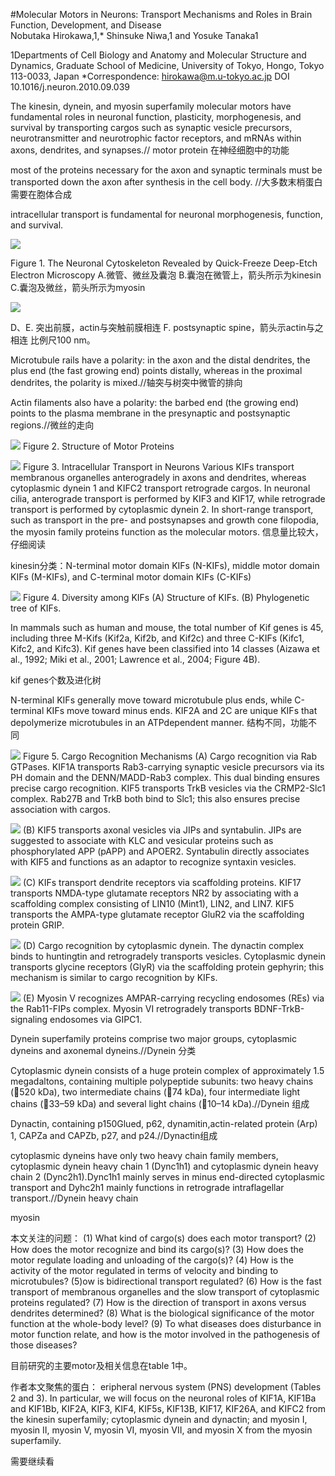 #Molecular Motors in Neurons: Transport Mechanisms and Roles in Brain Function, Development, and Disease  
Nobutaka Hirokawa,1,* Shinsuke Niwa,1 and Yosuke Tanaka1

1Departments of Cell Biology and Anatomy and Molecular Structure and Dynamics, Graduate School of Medicine, University of Tokyo, Hongo, Tokyo 113-0033, Japan *Correspondence: hirokawa@m.u-tokyo.ac.jp DOI 10.1016/j.neuron.2010.09.039

The kinesin, dynein, and myosin superfamily molecular motors have fundamental roles in neuronal function, plasticity, morphogenesis, and survival by transporting cargos such as synaptic vesicle precursors, neurotransmitter and neurotrophic factor receptors, and mRNAs within axons, dendrites, and synapses.// motor protein 在神经细胞中的功能

most of the proteins necessary for the axon and synaptic terminals must be transported down the axon after synthesis in the cell body. //大多数末梢蛋白需要在胞体合成

intracellular transport is fundamental for neuronal morphogenesis, function, and survival.

![](2018-04-26-05-18-05.png)

Figure 1. The Neuronal Cytoskeleton Revealed by Quick-Freeze Deep-Etch Electron Microscopy
A.微管、微丝及囊泡
B.囊泡在微管上，箭头所示为kinesin
C.囊泡及微丝，箭头所示为myosin

![](2018-04-26-05-25-54.png)

D、E. 突出前膜，actin与突触前膜相连
F. postsynaptic spine，箭头示actin与之相连
比例尺100 nm。

Microtubule rails have a polarity: in the axon and the distal dendrites, the plus end (the fast growing end) points distally, whereas in the proximal dendrites, the polarity is mixed.//轴突与树突中微管的排向

Actin filaments also have a polarity: the barbed end (the growing end) points to the plasma membrane in the presynaptic and postsynaptic regions.//微丝的走向

![](2018-04-26-05-38-34.png)
Figure 2. Structure of Motor Proteins

![](2018-04-26-05-40-54.png)
Figure 3. Intracellular Transport in Neurons Various KIFs transport membranous organelles anterogradely in axons and dendrites, whereas cytoplasmic dynein 1 and KIFC2 transport retrograde cargos. In neuronal cilia, anterograde transport is performed by KIF3 and KIF17, while retrograde transport is performed by cytoplasmic dynein 2. In short-range transport, such as transport in the pre- and postsynapses and growth cone filopodia, the myosin family proteins function as the molecular motors.
信息量比较大，仔细阅读


kinesin分类：N-terminal motor domain KIFs (N-KIFs), middle motor domain KIFs (M-KIFs), and C-terminal motor domain KIFs (C-KIFs)

![](2018-04-26-05-46-57.png)
Figure 4. Diversity among KIFs (A) Structure of KIFs. (B) Phylogenetic tree of KIFs.

In mammals such as human and mouse, the total number of Kif genes is 45, including three M-Kifs (Kif2a, Kif2b, and Kif2c) and three C-KIFs (Kifc1, Kifc2, and Kifc3). Kif genes have been classified into 14 classes (Aizawa et al., 1992; Miki et al., 2001; Lawrence et al., 2004; Figure 4B).

kif genes个数及进化树

N-terminal KIFs generally move toward microtubule plus ends, while C-terminal KIFs move toward minus ends. KIF2A and 2C are unique KIFs that depolymerize microtubules in an ATPdependent manner.
结构不同，功能不同

![](2018-04-26-06-01-55.png)
Figure 5. Cargo Recognition Mechanisms
 (A) Cargo recognition via Rab GTPases. KIF1A transports Rab3-carrying synaptic vesicle precursors via its PH domain and the DENN/MADD-Rab3 complex. This dual binding ensures precise cargo recognition. KIF5 transports TrkB vesicles via the CRMP2-Slc1 complex. Rab27B and TrkB both bind to Slc1; this also ensures precise association with cargos. 

 ![](2018-04-26-06-02-23.png)
 (B) KIF5 transports axonal vesicles via JIPs and syntabulin. JIPs are suggested to associate with KLC and vesicular proteins such as phosphorylated APP (pAPP) and APOER2. Syntabulin directly associates with KIF5 and functions as an adaptor to recognize syntaxin vesicles.

![](2018-04-26-06-00-12.png)
(C) KIFs transport dendrite receptors via scaffolding proteins. KIF17 transports NMDA-type glutamate receptors NR2 by associating with a scaffolding complex consisting of LIN10 (Mint1), LIN2, and LIN7. KIF5 transports the AMPA-type glutamate receptor GluR2 via the scaffolding protein GRIP.

![](2018-04-26-06-00-43.png)
(D) Cargo recognition by cytoplasmic dynein. The dynactin complex binds to huntingtin and retrogradely transports vesicles. Cytoplasmic dynein transports glycine receptors (GlyR) via the scaffolding protein gephyrin; this mechanism is similar to cargo recognition by KIFs.

![](2018-04-26-06-01-07.png)
(E) Myosin V recognizes AMPAR-carrying recycling endosomes (REs) via the Rab11-FIPs complex. Myosin VI retrogradely transports BDNF-TrkB-signaling endosomes via GIPC1.


Dynein superfamily proteins comprise two major groups, cytoplasmic dyneins and axonemal dyneins.//Dynein 分类

Cytoplasmic dynein consists of a huge protein complex of approximately 1.5 megadaltons, containing multiple polypeptide subunits: two heavy chains (520 kDa), two intermediate chains (74 kDa), four intermediate light chains (33–59 kDa) and several light chains (10–14 kDa).//Dynein 组成

Dynactin, containing p150Glued, p62, dynamitin,actin-related protein (Arp) 1, CAPZa and CAPZb, p27, and p24.//Dynactin组成

cytoplasmic dyneins have only two heavy chain family members, cytoplasmic dynein heavy chain 1 (Dync1h1) and cytoplasmic dynein heavy chain 2 (Dync2h1).Dync1h1 mainly serves in minus end-directed cytoplasmic transport and Dyhc2h1 mainly functions in retrograde intraflagellar transport.//Dynein heavy chain


myosin

本文关注的问题：
(1) What kind of cargo(s) does each motor transport? (2) How does the motor recognize and bind its cargo(s)? (3) How does the motor regulate loading and unloading of the cargo(s)? (4) How is the activity of the motor regulated in terms of velocity and binding to microtubules? (5)ow is bidirectional transport regulated? (6) How is the fast transport of membranous organelles and the slow transport of cytoplasmic proteins regulated? (7) How is the direction of transport in axons versus dendrites determined? (8) What is the biological significance of the motor function at the whole-body level? (9) To what diseases does disturbance in motor function relate, and how is the motor involved in the pathogenesis of those diseases? 


目前研究的主要motor及相关信息在table 1中。


作者本文聚焦的蛋白：
eripheral nervous system (PNS) development (Tables 2 and 3). In particular, we will focus on the neuronal roles of KIF1A, KIF1Ba and KIF1Bb, KIF2A, KIF3, KIF4, KIF5s, KIF13B, KIF17, KIF26A, and KIFC2 from the kinesin superfamily; cytoplasmic dynein and dynactin; and myosin I, myosin II, myosin V, myosin VI, myosin VII, and myosin X from the myosin superfamily.


需要继续看



